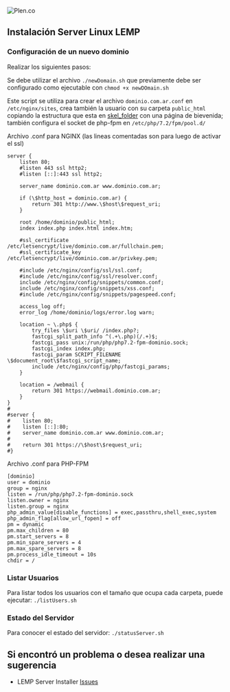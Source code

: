 ![Plen.co](https://plen.co/assets/images/logo.png)

## Instalación Server Linux LEMP

### Configuración de un nuevo dominio

Realizar los siguientes pasos:

Se debe utilizar el archivo `./newDomain.sh` que previamente debe ser configurado como ejecutable con `chmod +x newDOmain.sh`

Este script se utiliza para crear el archivo `dominio.com.ar.conf` en `/etc/nginx/sites`, crea también la usuario con su carpeta `public_html` copiando la estructura que esta en [skel_folder](skel_folder) con una página de bievenida; también configura el socket de php-fpm en `/etc/php/7.2/fpm/pool.d/`

Archivo .conf para NGINX
(las lineas comentadas son para luego de activar el ssl)


```
server {
    listen 80;
    #listen 443 ssl http2;
    #listen [::]:443 ssl http2;

    server_name dominio.com.ar www.dominio.com.ar;

    if (\$http_host = dominio.com.ar) {
        return 301 http://www.\$host\$request_uri;
    }

    root /home/dominio/public_html;
    index index.php index.html index.htm;

    #ssl_certificate /etc/letsencrypt/live/dominio.com.ar/fullchain.pem;
    #ssl_certificate_key /etc/letsencrypt/live/dominio.com.ar/privkey.pem;

    #include /etc/nginx/config/ssl/ssl.conf;
    #include /etc/nginx/config/ssl/resolver.conf;
    include /etc/nginx/config/snippets/common.conf;
    include /etc/nginx/config/snippets/xss.conf;
    #include /etc/nginx/config/snippets/pagespeed.conf;

    access_log off;
    error_log /home/dominio/logs/error.log warn;

    location ~ \.php$ {
        try_files \$uri \$uri/ /index.php?;
        fastcgi_split_path_info ^(.+\.php)(/.+)$;
        fastcgi_pass unix:/run/php/php7.2-fpm-dominio.sock;
        fastcgi_index index.php;
        fastcgi_param SCRIPT_FILENAME \$document_root\$fastcgi_script_name;
        include /etc/nginx/config/php/fastcgi_params;
    }

    location = /webmail {
        return 301 https://webmail.dominio.com.ar;
    }
}
#
#server {
#    listen 80;
#    listen [::]:80;
#    server_name dominio.com.ar www.dominio.com.ar;
#
#    return 301 https://\$host\$request_uri;
#}
```

Archivo .conf para PHP-FPM

```
[dominio]
user = dominio
group = nginx
listen = /run/php/php7.2-fpm-dominio.sock
listen.owner = nginx
listen.group = nginx
php_admin_value[disable_functions] = exec,passthru,shell_exec,system
php_admin_flag[allow_url_fopen] = off
pm = dynamic
pm.max_children = 80
pm.start_servers = 8
pm.min_spare_servers = 4
pm.max_spare_servers = 8
pm.process_idle_timeout = 10s
chdir = /
```

### Listar Usuarios

Para listar todos los usuarios con el tamaño que ocupa cada carpeta, puede ejecutar: `./listUsers.sh`

### Estado del Servidor

Para conocer el estado del servidor: `./statusServer.sh`

## Si encontró un problema o desea realizar una sugerencia

- LEMP Server Installer [Issues](https://github.com/plencovich/lemp-server-installer/issues)
